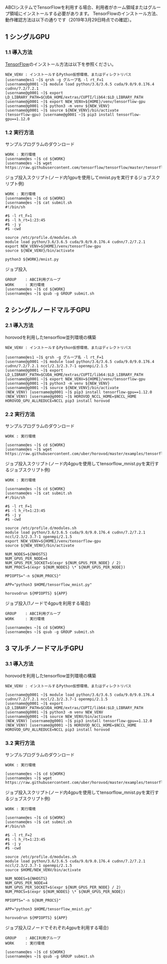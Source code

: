 ABCIシステムでTensorFlowを利用する場合、利用者がホーム領域またはグループ領域にインストールする必要があります。
TensorFlowのインストール方法、動作確認方法は以下の通りです（2019年3月29日時点での確認）。

## 1 シングルGPU

### 1.1 導入方法

[TensorFlow](https://www.tensorflow.org/)のインストール方法は以下を参照ください。

```
NEW_VENV : インストールするPython仮想環境、またはディレクトリパス
[username@es1 ~]$ qrsh -g グループ名 -l rt_F=1
[username@g0001 ~]$ module load python/3.6/3.6.5 cuda/9.0/9.0.176.4 cudnn/7.2/7.2.1
[username@g0001 ~]$ export LD_LIBRARY_PATH=$CUDA_HOME/extras/CUPTI/lib64:$LD_LIBRARY_PATH
[username@g0001 ~]$ export NEW_VENV=${HOME}/venv/tensorflow-gpu
[username@g0001 ~]$ python3 -m venv ${NEW_VENV}
[username@g0001 ~]$ source ${NEW_VENV}/bin/activate
(tensorflow-gpu) [username@g0001 ~]$ pip3 install tensorflow-gpu==1.12.0
```

### 1.2 実行方法

サンプルプログラムのダウンロード
```
WORK : 実行環境
[username@es ~]$ cd ${WORK}
[username@es ~]$ wget https://raw.githubusercontent.com/tensorflow/tensorflow/master/tensorflow/examples/tutorials/mnist/mnist.py
```

ジョブ投入スクリプト(ノード内1gpuを使用してmnist.pyを実行するジョブスクリプト例)
```
WORK : 実行環境
[username@es ~]$ cd ${WORK}
[username@es ~]$ cat submit.sh
#!/bin/sh

#$ -l rt_F=1
#$ -l h_rt=1:23:45
#$ -j y
#$ -cwd

source /etc/profile.d/modules.sh
module load python/3.6/3.6.5 cuda/9.0/9.0.176.4 cudnn/7.2/7.2.1
export NEW_VENV=${HOME}/venv/tensorflow-gpu
source ${NEW_VENV}/bin/activate

python3 ${WORK}/mnist.py
```

ジョブ投入
```
GROUP    : ABCI利用グループ
WORK     : 実行環境
[username@es ~]$ cd ${WORK}
[username@es ~]$ qsub -g GROUP submit.sh
```


## 2 シングルノードマルチGPU

### 2.1 導入方法

horovodを利用したtensorflow並列環境の構築
```
NEW_VENV : インストールするPython仮想環境、またはディレクトリパス

[username@es1 ~]$ qrsh -g グループ名 -l rt_F=1
[username@g0001 ~]$ module load python/3.6/3.6.5 cuda/9.0/9.0.176.4 cudnn/7.2/7.2.1 nccl/2.3/2.3.7-1 openmpi/2.1.5
[username@g0001 ~]$ export LD_LIBRARY_PATH=$CUDA_HOME/extras/CUPTI/lib64:$LD_LIBRARY_PATH
[username@g0001 ~]$ export NEW_VENV=${HOME}/venv/tensorflow-gpu
[username@g0001 ~]$ python3 -m venv ${NEW_VENV}
[username@g0001 ~]$ source ${NEW_VENV}/bin/activate
(NEW_VENV) [username@g0001 ~]$ pip3 install tensorflow-gpu==1.12.0
(NEW_VENV) [username@g0001 ~]$ HOROVOD_NCCL_HOME=$NCCL_HOME HOROVOD_GPU_ALLREDUCE=NCCL pip3 install horovod
```

### 2.2 実行方法

サンプルプログラムのダウンロード
```
WORK : 実行環境

[username@es ~]$ cd ${WORK}
[username@es ~]$ wget https://raw.githubusercontent.com/uber/horovod/master/examples/tensorflow_mnist.py
```

ジョブ投入スクリプト(ノード内4gpuを使用してtensorflow_mnist.pyを実行するジョブスクリプト例)
```
WORK : 実行環境

[username@es ~]$ cd ${WORK}
[username@es ~]$ cat submit.sh
#!/bin/sh

#$ -l rt_F=1
#$ -l h_rt=1:23:45
#$ -j y
#$ -cwd

source /etc/profile.d/modules.sh
module load python/3.6/3.6.5 cuda/9.0/9.0.176.4 cudnn/7.2/7.2.1 nccl/2.3/2.3.7-1 openmpi/2.1.5
export NEW_VENV=${HOME}/venv/tensorflow-gpu
source ${NEW_VENV}/bin/activate

NUM_NODES=${NHOSTS}
NUM_GPUS_PER_NODE=4
NUM_GPUS_PER_SOCKET=$(expr ${NUM_GPUS_PER_NODE} / 2)
NUM_PROCS=$(expr ${NUM_NODES} \* ${NUM_GPUS_PER_NODE})

MPIOPTS="-n ${NUM_PROCS}"

APP="python3 $HOME/tensorflow_mnist.py"
          
horovodrun ${MPIOPTS} ${APP}
```

ジョブ投入(1ノードで4gpuを利用する場合)
```
GROUP    : ABCI利用グループ
WORK     : 実行環境

[username@es ~]$ cd ${WORK}
[username@es ~]$ qsub -g GROUP submit.sh
```

## 3 マルチノードマルチGPU

### 3.1 導入方法

horovodを利用したtensorflow並列環境の構築
```
NEW_VENV : インストールするPython仮想環境、またはディレクトリパス

[username@g0001 ~]$ module load python/3.6/3.6.5 cuda/9.0/9.0.176.4 cudnn/7.2/7.2.1 nccl/2.3/2.3.7-1 openmpi/2.1.5
[username@g0001 ~]$ export LD_LIBRARY_PATH=$CUDA_HOME/extras/CUPTI/lib64:$LD_LIBRARY_PATH
[username@g0001 ~]$ python3 -m venv NEW_VENV
[username@g0001 ~]$ source NEW_VENV/bin/activate
(NEW_VENV) [username@g0001 ~]$ pip3 install tensorflow-gpu==1.12.0
(NEW_VENV) [username@g0001 ~]$ HOROVOD_NCCL_HOME=$NCCL_HOME HOROVOD_GPU_ALLREDUCE=NCCL pip3 install horovod
```

### 3.2 実行方法

サンプルプログラムのダウンロード
```
WORK : 実行環境

[username@es ~]$ cd ${WORK}
[username@es ~]$ wget https://raw.githubusercontent.com/uber/horovod/master/examples/tensorflow_mnist.py
```

ジョブ投入スクリプト(ノード内4gpuを使用してtensorflow_mnist.pyを実行するジョブスクリプト例)
```
WORK : 実行環境

[username@es ~]$ cd ${WORK}
[username@es ~]$ cat submit.sh
#!/bin/sh

#$ -l rt_F=2
#$ -l h_rt=1:23:45
#$ -j y
#$ -cwd

source /etc/profile.d/modules.sh
module load python/3.6/3.6.5 cuda/9.0/9.0.176.4 cudnn/7.2/7.2.1 nccl/2.3/2.3.7-1 openmpi/2.1.5
source $HOME/NEW_VENV/bin/activate

NUM_NODES=${NHOSTS}
NUM_GPUS_PER_NODE=4
NUM_GPUS_PER_SOCKET=$(expr ${NUM_GPUS_PER_NODE} / 2)
NUM_PROCS=$(expr ${NUM_NODES} \* ${NUM_GPUS_PER_NODE})

MPIOPTS="-n ${NUM_PROCS}"

APP="python3 $HOME/tensorflow_mnist.py"
          
horovodrun ${MPIOPTS} ${APP}
```

ジョブ投入(2ノードでそれぞれ4gpuを利用する場合)
```
GROUP    : ABCI利用グループ
WORK     : 実行環境

[username@es ~]$ cd ${WORK}
[username@es ~]$ qsub -g GROUP submit.sh
```

